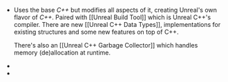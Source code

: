 - Uses the base *C++* but modifies all aspects of it, creating Unreal's own flavor of *C++*. Paired with [[Unreal Build Tool]] which is Unreal C++'s compiler.
  There are new [[Unreal C++ Data Types]], implementations for existing structures and some new features on top of C++.
  
  There's also an [[Unreal C++ Garbage Collector]] which handles memory (de)allocation at runtime.
-
-
